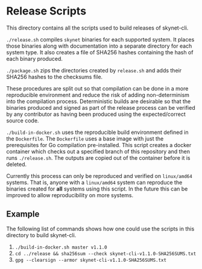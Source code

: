 # Release Scripts

This directory contains all the scripts used to build releases of skynet-cli.

`./release.sh` compiles `skynet` binaries for each supported system. It places
those binaries along with documentation into a separate directory for each
system type. It also creates a file of SHA256 hashes containing the hash of each
binary produced.

`./package.sh` zips the directories created by `release.sh` and adds their
SHA256 hashes to the checksums file.

These procedures are split out so that compilation can be done in a more
reproducible environment and reduce the risk of adding non-determinism into the
compilation process. Deterministic builds are desirable so that the binaries
produced and signed as part of the release process can be verified by any
contributor as having been produced using the expected/correct source code.

`./build-in-docker.sh`  uses the reproducible build environment defined in the
`Dockerfile`. The `Dockerfile` uses a base image with just the prerequisites for
Go compilation pre-installed. This script creates a docker container which
checks out a specified branch of this repository and then runs `./release.sh`.
The outputs are copied out of the container before it is deleted.

Currently this process can only be reproduced and verified on `linux/amd64`
systems. That is, anyone with a `linux/amd64` system can reproduce the binaries
created for **all** systems using this script. In the future this can be
improved to allow reproducibility on more systems.

## Example
The following list of commands shows how one could use the scripts in this
directory to build skynet-cli.

1. `./build-in-docker.sh master v1.1.0`
3. `cd ../release && sha256sum --check skynet-cli-v1.1.0-SHA256SUMS.txt`
3. `gpg --clearsign --armor skynet-cli-v1.1.0-SHA256SUMS.txt`
